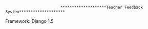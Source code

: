             
                            ********************Teacher Feedback System********************

Framework: Django 1.5 
